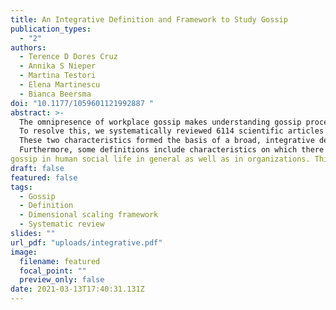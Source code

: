 ```yaml
---
title: An Integrative Definition and Framework to Study Gossip
publication_types:
  - "2"
authors:
  - Terence D Dores Cruz
  - Annika S Nieper
  - Martina Testori
  - Elena Martinescu
  - Bianca Beersma
doi: "10.1177/1059601121992887 "
abstract: >-
  The omnipresence of workplace gossip makes understanding gossip processes imperative to understand social life in organizations. Although gossip research has recently increased across the social sciences, gossip is conceptualized in disparate ways in the scientific literature. This conceptual confusion impedes theoretical integration and providing practical advice. 
  To resolve this, we systematically reviewed 6114 scientific articles on gossip and identified 324 articles that define gossip. From these definitions, we extracted two essential characteristics of gossip on which there seems to be agreement within the literature, namely, (1) that gossip is communication between humans involving a sender, a receiver, and a target, and (2) that the target is absent or unaware of the communicated content. 
  These two characteristics formed the basis of a broad, integrative definition of gossip: a sender communicating to a receiver about a target who is absent or unaware of the content. 
  Furthermore, some definitions include characteristics on which there is less agreement: gossip valence (from negative to neutral to positive) and formality (from informal to intermediate to formal). We incorporate these characteristics in a dimensional scaling framework that can guide future research. Our broad, integrative definition of gossip and the dimensional scaling framework provide the building blocks for a systematic, integrated knowledge base on the role of
gossip in human social life in general as well as in organizations. This can foster future theory development and hypothesis testing, ultimately helping organizations to manage gossip.
draft: false
featured: false
tags:
  - Gossip
  - Definition
  - Dimensional scaling framework
  - Systematic review
slides: ""
url_pdf: "uploads/integrative.pdf"
image:
  filename: featured
  focal_point: ""
  preview_only: false
date: 2021-03-13T17:40:31.131Z
---
```

<script type='text/javascript' src='https://d1bxh8uas1mnw7.cloudfront.net/assets/embed.js'></script>
<div data-badge-details="right" data-badge-type="large-donut" data-doi="http://dx.doi.org/10.1177/1059601121992887" data-hide-no-mentions="true" class="altmetric-embed"></div>
